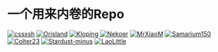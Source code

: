 # 一个用来内卷的Repo

[![cssxsh](https://github-readme-stats.vercel.app/api?username=cssxsh&show_icons=true&theme=tokyonight)](cssxsh.md)
[![Orisland](https://github-readme-stats.vercel.app/api?username=Orisland&show_icons=true&theme=tokyonight)](Orisland.md)
[![Kloping](https://github-readme-stats.vercel.app/api?username=Kloping&show_icons=true&theme=tokyonight)](Kloping.md)
[![Nekoer](https://github-readme-stats.vercel.app/api?username=Nekoer&bg_color=30,e96443,904e95&title_color=fff&text_color=fff&custom_title=牧瀬くりす最高だ！！！)](Nekoer.md)
[![MrXiaoM](https://github-readme-stats.vercel.app/api?username=mrxiaom&show_icons=true&title_color=00FFC6&text_color=F8F8FF&icon_color=fff000&bg_color=30,10111E,282A35&hide_border=true&locale=cn)](MrXiaoM.md)
[![Samarium150](https://github-readme-stats.vercel.app/api?username=Samarium150&count_private=true&show_icons=true&theme=dracula)](Samarium150.md)
[![Colter23](https://github-readme-stats.vercel.app/api?username=Colter23&show_icons=true&icon_color=00fec5&bg_color=30,8D89ED,6e97f5,12BCEB&title_color=fff&text_color=fff&locale=cn)](Colter23.md)
[![Stardust-minus](https://github-readme-stats.vercel.app/api?username=Stardust-minus&show_icons=true&icon_color=00fec5&bg_color=30,8D89ED,6e97f5,12BCEB&title_color=fff&text_color=fff&locale=cn)]()
[![LaoLittle](https://github-readme-stats.vercel.app/api?username=LaoLittle&show_icons=true&theme=tokyonight)](https://github.com/LaoLittle)
